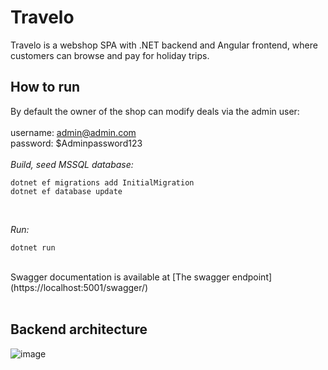 # Travelo

Travelo is a webshop SPA with .NET backend and Angular frontend, where customers can browse and pay for holiday trips.
<br>

## How to run

By default the owner of the shop can modify deals via the admin user:
<br>
<br>
username: admin@admin.com
<br>
password: $Adminpassword123
<br>
<br>
*Build, seed MSSQL database:*
```
dotnet ef migrations add InitialMigration
dotnet ef database update
```
<br>

*Run:*
```
dotnet run
```

<br>
Swagger documentation is available at [The swagger endpoint](https://localhost:5001/swagger/)

<br>
<br>

## Backend architecture

![image](https://user-images.githubusercontent.com/47303182/179362613-7a4e4b43-507f-423c-a28a-8c27443cc0fa.png)

